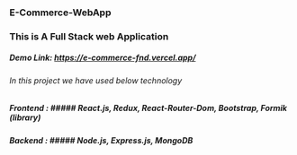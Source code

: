 ### E-Commerce-WebApp

### This is A Full Stack web Application

##### Demo Link: https://e-commerce-fnd.vercel.app/

###### In this project we have used below technology
##### Frontend :  ##### React.js, Redux, React-Router-Dom, Bootstrap, Formik (library)
##### Backend : ##### Node.js, Express.js, MongoDB

